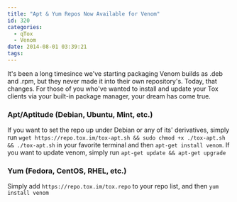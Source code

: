 ```yaml
---
title: "Apt & Yum Repos Now Available for Venom"
id: 320
categories:
  - qTox
  - Venom
date: 2014-08-01 03:39:21
tags:
---
```


It's been a long timesince we've starting packaging Venom builds as .deb and .rpm, but they never made it into their own repository's. Today, that changes. For those of you who've wanted to install and update your Tox clients via your built-in package manager, your dream has come true.

### Apt/Aptitude (Debian, Ubuntu, Mint, etc.) 

If you want to set the repo up under Debian or any of its' derivatives, simply run `wget https://repo.tox.im/tox-apt.sh && sudo chmod +x ./tox-apt.sh && ./tox-apt.sh` in your favorite terminal and then `apt-get install venom`.
If you want to update venom, simply run `apt-get update && apt-get upgrade`

### Yum (Fedora, CentOS, RHEL, etc.) 

Simply add `https://repo.tox.im/tox.repo` to your repo list, and then `yum install venom`
